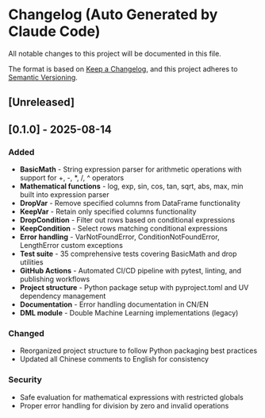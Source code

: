 # Changelog (Auto Generated by Claude Code)

All notable changes to this project will be documented in this file.

The format is based on [Keep a Changelog](https://keepachangelog.com/en/1.0.0/),
and this project adheres to [Semantic Versioning](https://semver.org/spec/v2.0.0.html).

## [Unreleased]

## [0.1.0] - 2025-08-14

### Added
- **BasicMath** - String expression parser for arithmetic operations with support for +, -, *, /, ^ operators
- **Mathematical functions** - log, exp, sin, cos, tan, sqrt, abs, max, min built into expression parser
- **DropVar** - Remove specified columns from DataFrame functionality
- **KeepVar** - Retain only specified columns functionality  
- **DropCondition** - Filter out rows based on conditional expressions
- **KeepCondition** - Select rows matching conditional expressions
- **Error handling** - VarNotFoundError, ConditionNotFoundError, LengthError custom exceptions
- **Test suite** - 35 comprehensive tests covering BasicMath and drop utilities
- **GitHub Actions** - Automated CI/CD pipeline with pytest, linting, and publishing workflows
- **Project structure** - Python package setup with pyproject.toml and UV dependency management
- **Documentation** - Error handling documentation in CN/EN
- **DML module** - Double Machine Learning implementations (legacy)

### Changed
- Reorganized project structure to follow Python packaging best practices
- Updated all Chinese comments to English for consistency

### Security
- Safe evaluation for mathematical expressions with restricted globals
- Proper error handling for division by zero and invalid operations
